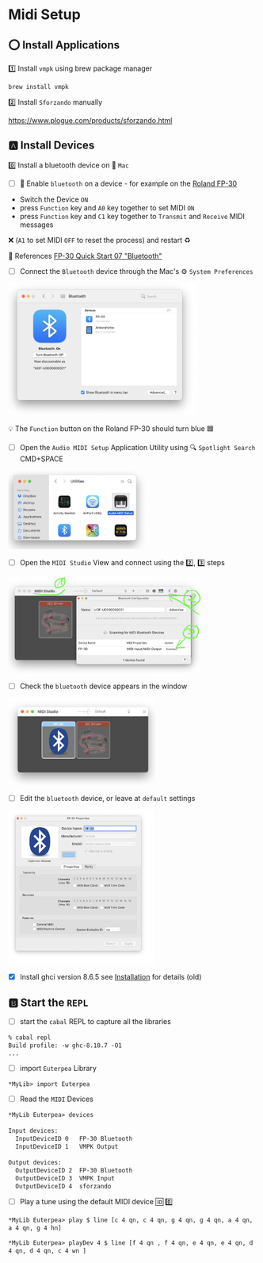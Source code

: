 # Midi Setup

## :o: Install Applications

:one: Install `vmpk` using brew package manager

```
brew install vmpk
```

:two: Install `Sforzando` manually

https://www.plogue.com/products/sforzando.html


## :a: Install Devices 

:zero: Install a bluetooth device on :apple: `Mac`

- [ ] :musical_keyboard: Enable `bluetooth` on a device - for example on the [Roland FP-30](https://www.roland.com/ca/products/fp-30/)

* Switch the Device `ON`
* press `Function` key and `A0` key together to set MIDI `ON` 
* press `Function` key and `C1` key together to `Transmit` and `Receive` MIDI messages

:x: (`A1` to set MIDI `OFF` to reset the process) and restart :recycle:

:bookmark: References [FP-30 Quick Start 07 "Bluetooth"](https://www.youtube.com/watch?v=OtDxVKbbnFo&t=22s)

- [ ] Connect the `Bluetooth` device through the Mac's :gear: `System Preferences` 

<img src="images/SystemPreferencesBluetooth.png" width="379" height="267" alt="System Preferences Bluetooth"></img>

:bulb: The `Function` button on the Roland FP-30 should turn blue :blue_square:

- [ ] Open the `Audio MIDI Setup` Application Utility using  :mag: `Spotlight Search` CMD+SPACE

<img src="images/AudioMidiSetup.png" width="276" height="160" alt="AUDI Midi Setup"></img>

- [ ] Open the `MIDI Studio` View and connect using the :two:, :three: steps

<img src="images/MIDIStudioBluetoothConfiguration.png" width="389" height="195" alt="AUDI Midi Setup"></img>

- [ ] Check the `bluetooth` device appears in the window

<img src="images/MIDIStudioFP-30Driver.png" width="297" height="177" alt=""></img>

- [ ] Edit the `bluetooth` device, or leave at `default` settings

<img src="images/MIDIStudioFP-30DriverProperties.png" width="294" height="311" alt=""></img>


- [x] Install ghci version 8.6.5 see [Installation](http://www.euterpea.com/download-and-installation/) for details (old)

## :b: Start the `REPL` 

- [ ] start the `cabal` REPL to capture all the libraries

```
% cabal repl
Build profile: -w ghc-8.10.7 -O1
...
```

- [ ] import `Euterpea` Library

```
*MyLib> import Euterpea
```

- [ ] Read the `MIDI` Devices

```
*MyLib Euterpea> devices

Input devices: 
  InputDeviceID 0	FP-30 Bluetooth
  InputDeviceID 1	VMPK Output

Output devices: 
  OutputDeviceID 2	FP-30 Bluetooth
  OutputDeviceID 3	VMPK Input
  OutputDeviceID 4	sforzando
```

- [ ] Play a tune using the default MIDI device :id: :zero:

```
*MyLib Euterpea> play $ line [c 4 qn, c 4 qn, g 4 qn, g 4 qn, a 4 qn, a 4 qn, g 4 hn]
```

```
*MyLib Euterpea> playDev 4 $ line [f 4 qn , f 4 qn, e 4 qn, e 4 qn, d 4 qn, d 4 qn, c 4 wn ]
```
